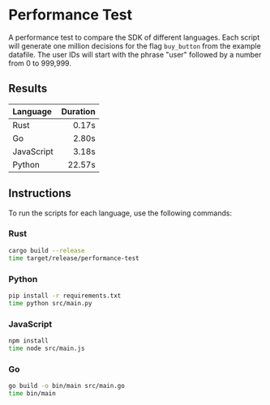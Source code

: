 
# Performance Test

A performance test to compare the SDK of different languages.
Each script will generate one million decisions for the flag `buy_button` from the example datafile.
The user IDs will start with the phrase "user" followed by a number from 0 to 999,999.

## Results

| Language   | Duration |
| :--------- | -------: |
| Rust       |    0.17s |
| Go         |    2.80s |
| JavaScript |    3.18s |
| Python     |   22.57s |

## Instructions

To run the scripts for each language, use the following commands:

### Rust
```sh
cargo build --release
time target/release/performance-test
```

### Python
```sh
pip install -r requirements.txt
time python src/main.py
```

### JavaScript
```sh
npm install
time node src/main.js
```

### Go
```sh
go build -o bin/main src/main.go
time bin/main
```